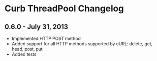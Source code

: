 
# Curb ThreadPool Changelog

## 0.6.0 - July 31, 2013

* Implemented HTTP POST method
* Added support for all HTTP methods supported by cURL: delete, get, head, post, put
* Added tests
